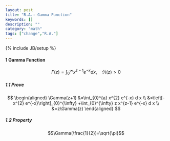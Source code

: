 ```yaml
---
layout: post
title: "R.A.: Gamma Function"
keywords: []
description: ""
category: "math"
tags: ["change","R.A."]
---
```

{% include JB/setup %}

#### 1 Gamma Function
$$
\Gamma(z)=\int_{0}^{\infty} x^{z-1} e^{-x} d x, \quad \mathfrak{R}(z)>0
$$


##### 1.1 Prove 
$$
\begin{aligned} 
\Gamma(z+1) &=\int_{0}^{a} x^{2} e^{-x} d x    \\ 
&=\left[-x^{2} e^{-x}\right]_{0}^{\infty} +\int_{0}^{\infty} z x^{z-1}
e^{-x} d x \\
&=z\Gamma(z)
\end{aligned}
$$

##### 1.2 Property
$$\Gamma(\frac{1}{2})=\sqrt{\pi}$$



